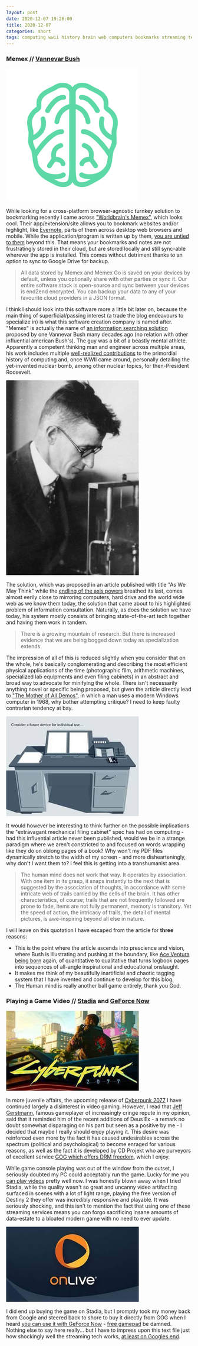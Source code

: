 ```yaml
---
layout: post
date: 2020-12-07 19:26:00
title: 2020-12-07
categories: short
tags: computing wwii history brain web computers bookmarks streaming technology cyberpunk videogames games onlive stadia nvidia gog
---
```


### Memex // [Vannevar Bush](https://history.computer.org/pioneers/bush.html)

![Memex](/assets/img/memex.png)

While looking for a cross-platform browser-agnostic turnkey solution to bookmarking recently I came across ["Worldbrain's Memex"](https://getmemex.com/), which looks cool. Their app/extension/site allows you to bookmark websites and/or highlight, like [Evernote](https://evernote.com/), parts of them across desktop web browsers and mobile. While the application/program is written up by them, [you are untied to them](https://medium.com/@WorldBrain/vision-mission-values-2020-update-d70aa35a638) beyond this. That means your bookmarks and notes are not frustratingly stored in their cloud, but are stored locally and still sync-able wherever the app is installed. This comes without detriment thanks to an option to sync to Google Drive for backup.

> All data stored by Memex and Memex Go is saved on your devices by default, unless you optionally share with other parties or sync it. Our entire software stack is open-source and sync between your devices is end2end encrypted. You can backup your data to any of your favourite cloud providers in a JSON format.

I think I should look into this software more a little bit later on, because the main thing of superficial/passing interest (a trade the blog endeavours to specialize in) is what this software creation company is named after. "Memex" is actually the name of [an information searching solution](https://www.theatlantic.com/magazine/archive/1945/07/as-we-may-think/303881/) proposed by one Vannevar Bush many decades ago (no relation with other influential american Bush's). The guy was a bit of a beastly mental athlete. Apparently a competent thinking man and engineer across multiple areas, his work includes multiple [well-realized contributions](http://amg.nzfmm.co.nz/differential_analyser.html) to the primordial history of computing and, once WWII came around, personally detailing the yet-invented nuclear bomb, among other nuclear topics, for then-President Roosevelt.

![Vannevar](/assets/img/vannevar1.jpg)

The solution, which was proposed in an article published with title "As We May Think" while the [endling of the axis powers](http://www.japan.com/) breathed its last, comes almost eerily close to mirroring computers, hard drive and the world wide web as we know them today, the solution that came about to his highlighted problem of information consultation. Naturally, as does the solution we have today, his system mostly consists of bringing state-of-the-art tech together and having them work in tandem.

>There is a growing mountain of research. But there is increased evidence that we are being bogged down today as specialization extends.

The impression of all of this is reduced slightly when you consider that on the whole, he's basically conglomerating and describing the most efficient physical applications of the time (photographic film, arithmetic machines, specialized lab equipments and even filing cabinets) in an abstract and broad way to advocate for minifying the whole. There isn't necessarily anything novel or specific being proposed, but given the article directly lead to ["The Mother of All Demos"](https://www.computerhope.com/jargon/t/the-mother-of-all-demos.htm), in which a man uses a modern Windows computer in 1968, why bother attempting critique? I need to keep faulty contrarian tendency at bay.

![Vannevar](/assets/img/memexsystem.jpg)

It would however be interesting to think further on the possible implications the "extravagant mechanical filing cabinet" spec has had on computing - had this influential article never been published, would we be in a strange paradigm where we aren't constricted to and focused on words wrapping like they do on oblong pages of a book? Why won't my PDF files dynamically stretch to the width of my screen - and more dishearteningly, why don't I want them to? I feel this is getting into a transhumanist area. 

>The human mind does not work that way. It operates by association. With one item in its grasp, it snaps instantly to the next that is suggested by the association of thoughts, in accordance with some intricate web of trails carried by the cells of the brain. It has other characteristics, of course; trails that are not frequently followed are prone to fade, items are not fully permanent, memory is transitory. Yet the speed of action, the intricacy of trails, the detail of mental pictures, is awe-inspiring beyond all else in nature.

I will leave on this quotation I have escaped from the article for **three** reasons:

- This is the point where the article ascends into prescience and vision, where Bush is illustrating and pushing at the boundary, like [Ace Ventura being born](https://www.youtube.com/watch?v=V3Qeh6KA6H8) again, of quantitative to qualitative that turns logbook pages into sequences of all-angle inspirational and educational onslaught.
- It makes me think of my beautifully inartificial and chaotic tagging system that I have invented and continue to develop for this blog.
- The Human mind is really another ball game entirely, thank you God.

### Playing a Game Video // [Stadia](https://stadia.google.com/home) and [GeForce Now](https://www.nvidia.com/en-gb/geforce-now/)

![Cyberpunk](/assets/img/cyberpunk2077.jpg)

In more juvenile affairs, the upcoming release of [Cyberpunk 2077](https://www.cyberpunk.net/gb/en/) I have continued largely a disinterest in video gaming. However, I read that [Jeff Gerstmann](https://jeff.zone/), famous gameplayer of increasingly cringe repute in my opinion, said that it reminded him of the recent additions of Deus Ex - a remark no doubt somewhat disparaging on his part but seen as a positive by me - I decided that maybe I really should enjoy playing it. This desire was reinforced even more by the fact it has caused undesirables across the spectrum (political and psychological) to become enraged for various reasons, as well as the fact it is developed by CD Projekt who are purveyors of excellent service [GOG which offers DRM freedom](https://www.gog.com/news/the_fck_drm_initiative), which I enjoy.

While game console playing was out of the window from the outset, I seriously doubted my PC could acceptably run the game. Lucky for me you [can play videos](https://www.engadget.com/google-stadia-173003693.html) pretty well now. I was honestly blown away when I tried Stadia, while the quality wasn't so great and uncanny video artifacting surfaced in scenes with a lot of light range, playing the free version of Destiny 2 they offer was incredibly responsive and playable. It was seriously shocking, and this isn't to mention the fact that using one of these streaming services means you can forgo sacrificing insane amounts of data-estate to a bloated modern game with no need to ever update. 

![OnLive](/assets/img/onlive.jpg)

I did end up buying the game on Stadia, but I promptly took my money back from Google and steered back to shore to buy it directly from GOG when I heard [you can use it with GeForce Now](https://www.windowscentral.com/cyberpunk-2077-and-game-awards-come-nvidia-geforce-now) - [free gamepad](https://9to5google.com/2020/12/11/cyberpunk-2077-stadia-premiere-edition-free/) be damned. Nothing else to say here really... but I have to impress upon this text file just how shockingly well the streaming tech works, [at least on Googles end](https://www.analysysmason.com/Research/Content/Comments/edge-cloud-gaming-rma18/).


